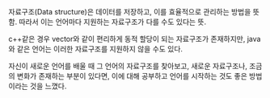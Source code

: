 자료구조(Data structure)은 데이터를 저장하고, 이를 효율적으로 관리하는 방법을 뜻함.
따라서 이는 언어마다 지원하는 자료구조가 다를 수도 있다는 뜻.

c++같은 경우 vector와 같이 편리하게 동적 할당이 되는 자료구조가 존재하지만, java와 같은 언어는 이러한 자료구조를 지원하지 않을 수도 있다.

자신이 새로운 언어를 배울 때 그 언어의 자료구조를 찾아보고, 새로운 자료구조나, 조금의 변화가 존재하는 부분이 있다면, 이에 대해 공부하고 언어를 시작하는 것도 좋은 방법이라는 것을 느꼈다.

